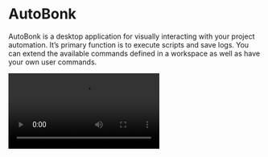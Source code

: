 # AutoBonk

AutoBonk is a desktop application for visually interacting with your project automation. It’s primary function is to execute scripts and save logs. You can extend the available commands defined in a workspace as well as have your own user commands.

![AutoBonk Unreal Multiplayer Example](https://docs.ftlgoats.com/autobonk/_images/fig_autobonk_multiplayer_demo.mp4)
